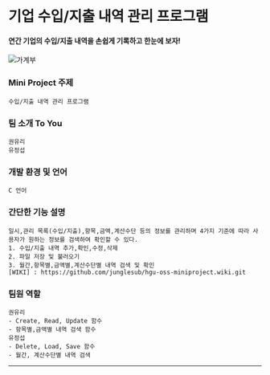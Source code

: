 **기업 수입/지출 내역 관리 프로그램**
=============================
#### 연간 기업의 수입/지출 내역을 손쉽게 기록하고 한눈에 보자!
![가계부](https://lh3.googleusercontent.com/proxy/5wKJ4jx3kOW714V9SIhelI8uYPKTHMNiTybkrYNNxmIACAXimfajxR-YDptHzx04RzDAM0r4Q1-RzgbZEzj7ZxJQVVth1P175lrXGIIO3aa4wpfPLLoNuQv56a9LX7Sv5QrTlTzez44rTyzGQA)

### Mini Project 주제
    수입/지출 내역 관리 프로그램
### 팀 소개 __To You__
    권유리
    유정섭
### 개발 환경 및 언어
    C 언어
### 간단한 기능 설명
    일시,관리 목록(수입/지출),항목,금액,계산수단 등의 정보를 관리하며 4가지 기준에 따라 사용자가 원하는 정보를 검색하여 확인할 수 있다.
    1. 수입/지출 내역 추가,확인,수정,삭제
    2. 파일 저장 및 불러오기
    3. 월간,항목별,금액별,계산수단별 내역 검색 및 확인
    [WIKI] : https://github.com/junglesub/hgu-oss-miniproject.wiki.git
### 팀원 역할
    권유리
    - Create, Read, Update 함수
    - 항목별,금액별 내역 검색 함수
    유정섭
    - Delete, Load, Save 함수
    - 월간, 계산수단별 내역 검색 
------------------------------------------------------------------
    
